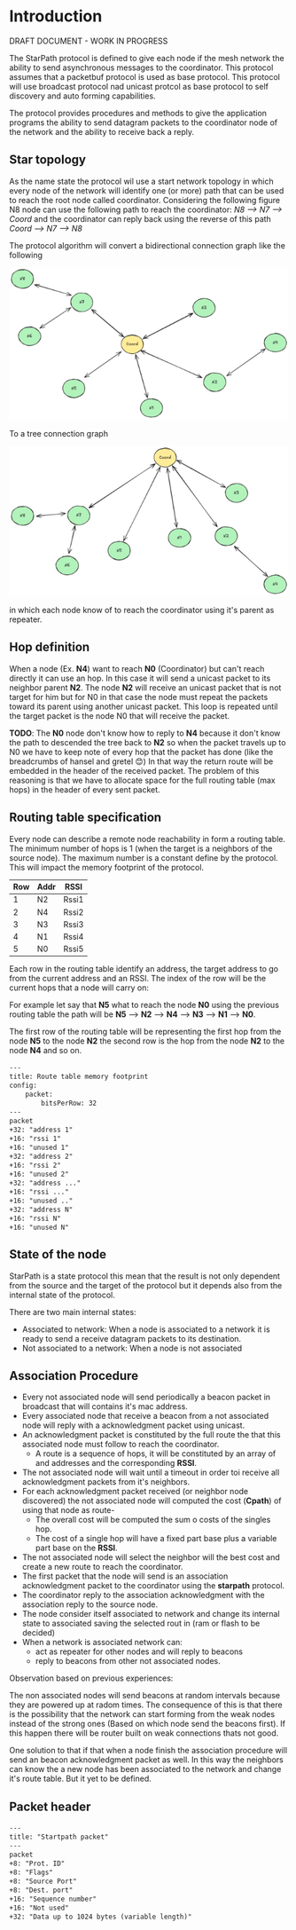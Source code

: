 # Introduction

DRAFT DOCUMENT - WORK IN PROGRESS


The StarPath protocol is defined to give each node if the mesh network the ability to send asynchronous messages to the coordinator.
This protocol assumes that a packetbuf protocol is used as base protocol. This protocol will use broadcast protocol nad unicast protcol as
base protocol to self discovery and auto forming capabilities. 

The protocol provides procedures and methods to give the application programs the ability to send datagram packets to the coordinator node of
the network and the ability to receive back a reply.

## Star topology

As the name state the protocol wil use a start network topology in which every node of the network will identify one (or more) path that can be used to reach the root node called coordinator. Considering the following figure N8 node can use the following path to reach the coordinator: *N8 --> N7 --> Coord* and the coordinator can reply back using the reverse of this path *Coord --> N7 --> N8* 

The protocol algorithm will convert a bidirectional connection graph like the following

![Graph representation](media/starpath1.png)   

To a tree connection graph

![Tree representation](media/starpath2.png)

in which each node know of to reach the coordinator using it's parent as repeater.

## Hop definition

When a node (Ex. **N4**) want to reach **N0** (Coordinator) but can't reach directly it can use an hop. In this case it will send a unicast packet to its neighbor parent **N2**.
The node **N2** will receive an unicast packet that is not target for him but for N0 in that case the node must repeat the packets toward its parent using another unicast packet. 
This loop is repeated until the target packet is the node N0 that will receive the packet.


**TODO**: The **N0** node don't know how to reply to **N4** because it don't know the path to descended the tree back to **N2** so when the packet travels up to N0 we have to keep note of every hop that the packet has done (like the breadcrumbs of hansel and gretel  :blush:) In that way the return route will be embedded in the header of the received packet. The problem of this reasoning is that we have to allocate space for the full routing table (max hops) in the header of every sent packet.


## Routing table specification

Every node can describe a remote node reachability in form a routing table. The minimum number of hops is 1 (when the target is a neighbors of the source node). The maximum number is a constant define by the protocol. This will impact the memory footprint of the protocol.

| Row  |  Addr | RSSI  |
|------|-------|-------|
| 1    | N2    | Rssi1 |
| 2    | N4    | Rssi2 |
| 3    | N3    | Rssi3 |
| 4    | N1    | Rssi4 |
| 5    | N0    | Rssi5 |

Each row in the routing table identify an address, the target address to go from the current address and an RSSI. The index of the row will be the current hops that a node will carry on:

For example let say that **N5** what to reach the node **N0** using the previous routing table the path will be **N5** --> **N2** --> **N4** --> **N3** --> **N1** --> **N0**.

The first row of the routing table will be representing the first hop from the node **N5** to the node **N2** the second row is the hop from the node **N2** to the node **N4** and so on.

```mermaid
---
title: Route table memory footprint
config:
    packet:
        bitsPerRow: 32
---
packet
+32: "address 1"
+16: "rssi 1"
+16: "unused 1"
+32: "address 2"
+16: "rssi 2"
+16: "unused 2"
+32: "address ..."
+16: "rssi ..."
+16: "unused .."
+32: "address N"
+16: "rssi N"
+16: "unused N"
```


## State of the node

StarPath is a state protocol this mean that the result is not only dependent from the source and the target of the protocol but it depends also from the internal state of the protocol.

There are two main internal states:

- Associated to network: When a node is associated to a network it is ready to send a receive datagram packets to its destination.
- Not associated to a network: When a node is not associated 


## Association Procedure

- Every not associated node will send periodically a beacon packet in broadcast that will contains it's mac address.
- Every associated node that receive a beacon from a not associated node will reply with a acknowledgment packet using unicast.
- An acknowledgment packet is constituted by the full route the that this associated node must follow to reach the coordinator.
    - A route is a sequence of hops, it will be constituted by an array of and addresses and the corresponding **RSSI**.    
- The not associated node will wait until a timeout in order toi receive all acknowledgment packets from it's neighbors.
- For each acknowledgment packet received (or neighbor node discovered) the not associated node will computed the cost (**Cpath**) of using that node as route-
    - The overall cost will be computed the sum o costs of the singles hop. 
    - The cost of a single hop will have a fixed part base plus a variable part base on the **RSSI**. 
- The not associated node will select the neighbor will the best cost and create a new route to reach the coordinator.
- The first packet that the node will send is an association acknowledgment packet to the coordinator using the **starpath** protocol.
- The coordinator reply to the association acknowledgment with the association reply to the source node.
- The node consider itself associated to network and change its internal state to associated saving the selected rout in (ram or flash to be decided)  
- When a network is associated network can:
    - act as repeater for other nodes and will reply to beacons 
    - reply to beacons from other not associated nodes.

Observation based on previous experiences:

The non associated nodes will send beacons at random intervals because they are powered up at radom times. The consequence of this is that there is the possibility that the network can start forming from the weak nodes instead of the strong ones (Based on which node send the beacons first). If this happen there will be router built on weak connections thats not good.

One solution to that if that when a node finish the association procedure will send an 
beacon acknowledgment packet as well. In this way the neighbors can know the a new node has been associated to the network and change it's route table. But it yet to be defined.

## Packet header

```mermaid
---
title: "Startpath packet"
---
packet
+8: "Prot. ID"
+8: "Flags"
+8: "Source Port"
+8: "Dest. port"
+16: "Sequence number"
+16: "Not used"
+32: "Data up to 1024 bytes (variable length)"
```


